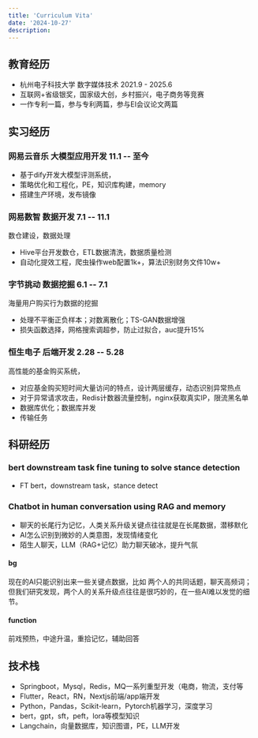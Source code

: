 ```yaml
---
title: 'Curriculum Vita'
date: '2024-10-27'
description: 
---
```


## 教育经历
- 杭州电子科技大学 数字媒体技术 2021.9 - 2025.6
- 互联网+省级银奖，国家级大创，乡村振兴，电子商务等竞赛
- 一作专利一篇，参与专利两篇，参与EI会议论文两篇

## 实习经历
### 网易云音乐 大模型应用开发 11.1 -- 至今
- 基于dify开发大模型评测系统，
- 策略优化和工程化，PE，知识库构建，memory
- 搭建生产环境，发布镜像
### 网易数智  数据开发 7.1 -- 11.1
数仓建设，数据处理
- Hive平台开发数仓，ETL数据清洗，数据质量检测
- 自动化提效工程，爬虫操作web配置1k+，算法识别财务文件10w+
### 字节挑动 数据挖掘 6.1 --  7.1
海量用户购买行为数据的挖掘
- 处理不平衡正负样本；对数离散化；TS-GAN数据增强
- 损失函数选择，网格搜索调超参，防止过拟合，auc提升15%
### 恒生电子 后端开发 2.28 -- 5.28
高性能的基金购买系统，
- 对应基金购买短时间大量访问的特点，设计两层缓存，动态识别异常热点
- 对于异常请求攻击，Redis计数器流量控制，nginx获取真实IP，限流黑名单
- 数据库优化；数据库并发
- 传输任务
## 科研经历
### bert downstream task fine tuning to solve stance detection
- FT bert，downstream task，stance detect
### Chatbot in human conversation using RAG and memory  
- 聊天的长尾行为记忆，人类关系升级关键点往往就是在长尾数据，潜移默化
- AI怎么识别到微妙的人类意图，发现情绪变化
- 陌生人聊天，LLM（RAG+记忆）助力聊天破冰，提升气氛
#### bg
现在的AI只能识别出来一些关键点数据，比如 两个人的共同话题，聊天高频词；但我们研究发现，两个人的关系升级点往往是很巧妙的，在一些AI难以发觉的细节。
#### function
前戏预热，中途升温，重拾记忆，辅助回答
## 技术栈
- Springboot，Mysql，Redis，MQ一系列重型开发（电商，物流，支付等
- Flutter，React，RN，Nextjs前端/app端开发
- Python，Pandas，Scikit-learn，Pytorch机器学习，深度学习
- bert，gpt，sft，peft，lora等模型知识
- Langchain，向量数据库，知识图谱，PE，LLM开发
